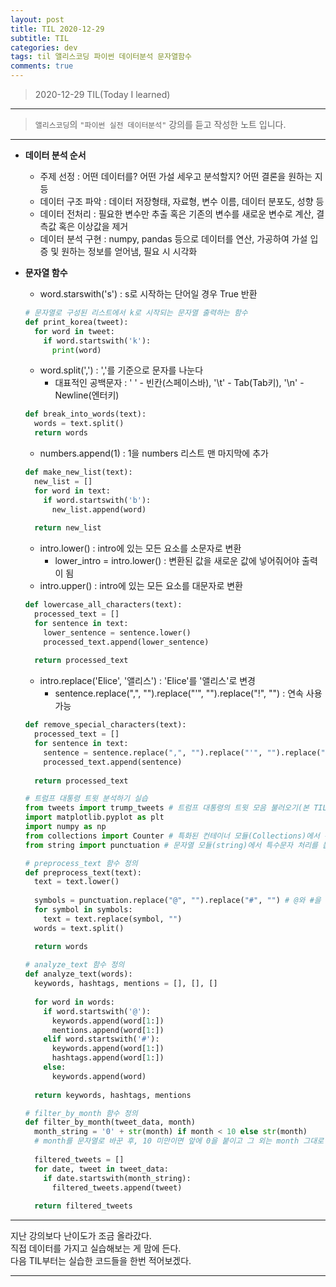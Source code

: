 ```yaml
---
layout: post
title: TIL 2020-12-29 
subtitle: TIL 
categories: dev
tags: til 앨리스코딩 파이썬 데이터분석 문자열함수
comments: true
---
```



> 2020-12-29 TIL(Today I learned)
---

> `앨리스코딩`의 `"파이썬 실전 데이터분석"` 강의를 듣고 작성한 노트 입니다.
---

* __데이터 분석 순서__
  - 주제 선정 : 어떤 데이터를? 어떤 가설 세우고 분석할지? 어떤 결론을 원하는 지 등 
  - 데이터 구조 파악 : 데이터 저장형태, 자료형, 변수 이름, 데이터 분포도, 성향 등
  - 데이터 전처리 : 필요한 변수만 추출 혹은 기존의 변수를 새로운 변수로 계산, 결측값 혹은 이상값을 제거
  - 데이터 분석 구현 : numpy, pandas 등으로 데이터를 연산, 가공하여 가설 입증 및 원하는 정보를 얻어냄, 필요 시 시각화
  
  
* __문자열 함수__
  - word.starswith('s') : s로 시작하는 단어일 경우 True 반환 </br>
  ~~~python
  # 문자열로 구성된 리스트에서 k로 시작되는 문자열 출력하는 함수
  def print_korea(tweet):
    for word in tweet:
      if word.startswith('k'):
        print(word)
  ~~~
  
  - word.split(',') : ','를 기준으로 문자를 나눈다
    + 대표적인 공백문자 : ' ' - 빈칸(스페이스바), '\t' - Tab(Tab키), '\n' - Newline(엔터키) </br>
  ~~~python
  def break_into_words(text):
    words = text.split()
    return words
  ~~~
    
  - numbers.append(1) : 1을 numbers 리스트 맨 마지막에 추가 </br>
  ~~~python
  def make_new_list(text):
    new_list = []
    for word in text:
      if word.startswith('b'):
        new_list.append(word)
    
    return new_list
  ~~~
  
  - intro.lower() : intro에 있는 모든 요소를 소문자로 변환
    + lower_intro = intro.lower() : 변환된 값을 새로운 값에 넣어줘어야 출력이 됨 
  - intro.upper() : intro에 있는 모든 요소를 대문자로 변환 </br>
  ~~~python
  def lowercase_all_characters(text):
    processed_text = []
    for sentence in text:
      lower_sentence = sentence.lower()
      processed_text.append(lower_sentence)
    
    return processed_text
  ~~~
  
  - intro.replace('Elice', '앨리스') : 'Elice'를 '앨리스'로 변경
    + sentence.replace(",", "").replace("'", "").replace("!", "") : 연속 사용 가능 </br>
  ~~~python
  def remove_special_characters(text):
    processed_text = []
    for sentence in text:
      sentence = sentence.replace(",", "").replace("'", "").replace("!", "")
      processed_text.append(sentence)
    
    return processed_text
  ~~~

  ~~~python
  # 트럼프 대통령 트윗 분석하기 실습
  from tweets import trump_tweets # 트럼프 대통령의 트윗 모음 불러오기(본 TIL에서는 무의미)
  import matplotlib.pyplot as plt
  import numpy as np
  from collections import Counter # 특화된 컨테이너 모듈(Collections)에서 수 세기를 돕는 메소드 Counter 불러오기
  from string import punctuation # 문자열 모듈(string)에서 특수문자 처리를 돕는 메소드 puntuation 불러오기
  
  # preprocess_text 함수 정의
  def preprocess_text(text):
    text = text.lower()
    
    symbols = punctuation.replace("@", "").replace("#", "") # @와 #을 제외한 특수문자를 symbols에 저장
    for symbol in symbols:
      text = text.replace(symbol, "")
    words = text.split()
  
    return words
    
  # analyze_text 함수 정의
  def analyze_text(words):
    keywords, hashtags, mentions = [], [], []
    
    for word in words:
      if word.startswith('@'):
        keywords.append(word[1:])
        mentions.append(word[1:])
      elif word.startswith('#'):
        keywords.append(word[1:])
        hashtags.append(word[1:])
      else:
        keywords.append(word)
        
    return keywords, hashtags, mentions
  
  # filter_by_month 함수 정의
  def filter_by_month(tweet_data, month)
    month_string = '0' + str(month) if month < 10 else str(month) 
    # month를 문자열로 바꾼 후, 10 미만이면 앞에 0을 붙이고 그 외는 month 그대로 저장
    
    filtered_tweets = []
    for date, tweet in tweet_data:
      if date.startswith(month_string):
        filtered_tweets.append(tweet)
        
    return filtered_tweets
  ~~~
  

---

지난 강의보다 난이도가 조금 올라갔다.  
직접 데이터를 가지고 실습해보는 게 맘에 든다.  
다음 TIL부터는 실습한 코드들을 한번 적어보겠다.  

---

